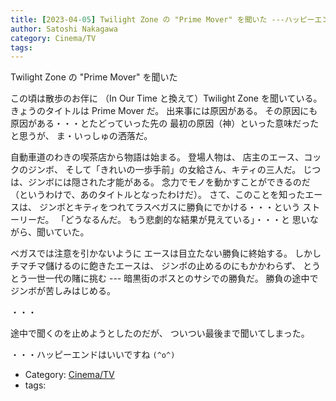 ```yaml
---
title: [2023-04-05] Twilight Zone の "Prime Mover" を聞いた ---ハッピーエンドでほっとした
author: Satoshi Nakagawa
category: Cinema/TV
tags: 
---
```


Twilight Zone の "Prime Mover" を聞いた

 この頃は散歩のお伴に
（In Our Time と換えて）Twilight Zone を聞いている。
きょうのタイトルは Prime Mover だ。
出来事には原因がある。
その原因にも原因がある・・・とたどっていった先の
最初の原因（神）といった意味だったと思うが、
ま・いっしゅの洒落だ。

 自動車道のわきの喫茶店から物語は始まる。
登場人物は、
店主のエース、コックのジンボ、
そして「きれいの一歩手前」の女給さん、キティの三人だ。
じつは、ジンボには隠された才能がある。
念力でモノを動かすことができるのだ
（というわけで、あのタイトルとなったわけだ）。
さて、このことを知ったエースは、
ジンボとキティをつれてラスベガスに勝負にでかける・・・という
ストーリーだ。
「どうなるんだ。
もう悲劇的な結果が見えている」・・・と
思いながら、聞いていた。

 ベガスでは注意を引かないように
エースは目立たない勝負に終始する。
しかしチマチマ儲けるのに飽きたエースは、
ジンボの止めるのにもかかわらず、
とうとう一世一代の賭に挑む ---
暗黒街のボスとのサシでの勝負だ。
勝負の途中でジンボが苦しみはじめる。

 ・・・

 途中で聞くのを止めようとしたのだが、
ついつい最後まで聞いてしまった。

 ・・・ハッピーエンドはいいですね `(^o^)`

- Category: [Cinema/TV](https://merapano.github.io/categories.html#Cinema/TV)
- tags: 
